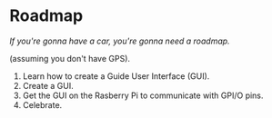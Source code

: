 # Roadmap

_If you're gonna have a car, you're gonna need a roadmap._

(assuming you don't have GPS).

1. Learn how to create a Guide User Interface (GUI).
2. Create a GUI.
3. Get the GUI on the Rasberry Pi to communicate with GPI/O pins.
4. Celebrate.


